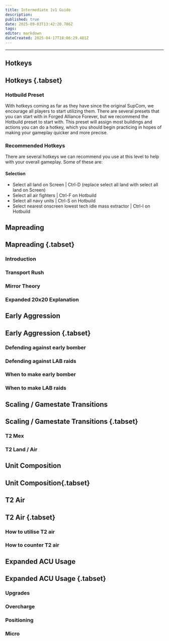 ```yaml
---
title: Intermediate 1v1 Guide
description: 
published: true
date: 2025-09-03T13:42:20.706Z
tags: 
editor: markdown
dateCreated: 2025-04-17T18:06:29.481Z
---
```



---
## Hotkeys
## Hotkeys {.tabset}
### Hotbuild Preset
With hotkeys coming as far as they have since the original SupCom, we encourage all players to start utilizing them. There are several presets that you can start with in Forged Alliance Forever, but we recommend the Hotbuild preset to start with. This preset will assign most buildings and actions you can do a hotkey, which you should begin practicing in hopes of making your gameplay quicker and more precise.  

### Recommended Hotkeys
There are several hotkeys we can recommend you use at this level to help with your overall gameplay. Some of these are:

#### Selection
- Select all land on Screen | Ctrl-D (replace select all land with select all land on Screen)
- Select all air fighters | Ctrl-F on Hotbuild
- Select all navy units | Ctrl-S on Hotbuild 
- Select nearest onscreen lowest tech idle mass extractor | Ctrl-I on Hotbuild

## Mapreading
## Mapreading {.tabset}
### Introduction 
### Transport Rush
### Mirror Theory 
### Expanded 20x20 Explanation

## Early Aggression
## Early Aggression {.tabset}
### Defending against early bomber 
### Defending against LAB raids
### When to make early bomber
### When to make LAB raids

## Scaling / Gamestate Transitions
## Scaling / Gamestate Transitions {.tabset}
### T2 Mex
### T2 Land / Air

## Unit Composition
## Unit Composition{.tabset}
### 

## T2 Air
## T2 Air {.tabset}
### How to utilise T2 air 
### How to counter T2 air 

## Expanded ACU Usage
## Expanded ACU Usage {.tabset}
### Upgrades
### Overcharge 
### Positioning 
### Micro 
